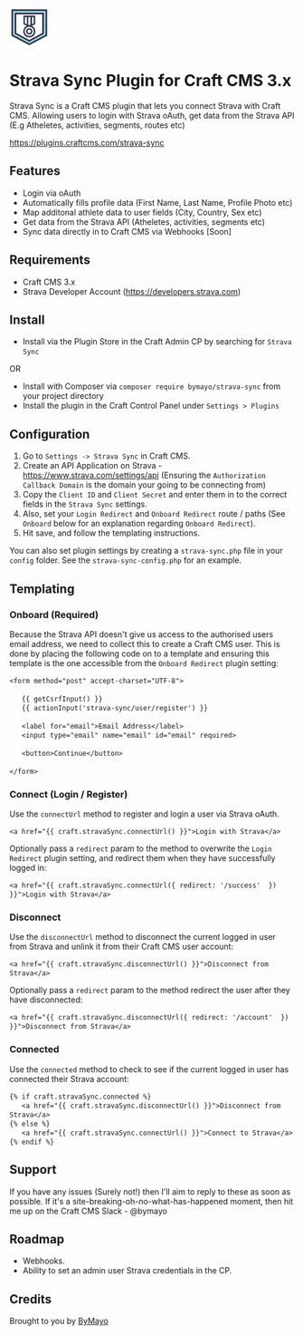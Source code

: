 <img src="https://raw.githubusercontent.com/bymayo/craft-strava-sync/master/resources/icon.png" width="70">

# Strava Sync Plugin for Craft CMS 3.x

Strava Sync is a Craft CMS plugin that lets you connect Strava with Craft CMS. Allowing users to login with Strava oAuth, get data from the Strava API (E.g Atheletes, activities, segments, routes etc)

https://plugins.craftcms.com/strava-sync

## Features

- Login via oAuth
- Automatically fills profile data (First Name, Last Name, Profile Photo etc)
- Map additonal athlete data to user fields (City, Country, Sex etc)
- Get data from the Strava API (Atheletes, activities, segments etc) 
- Sync data directly in to Craft CMS via Webhooks [Soon]

## Requirements

- Craft CMS 3.x
- Strava Developer Account (https://developers.strava.com)

## Install

- Install via the Plugin Store in the Craft Admin CP by searching for `Strava Sync`

OR

- Install with Composer via `composer require bymayo/strava-sync` from your project directory
- Install the plugin in the Craft Control Panel under `Settings > Plugins`

## Configuration

1. Go to `Settings -> Strava Sync` in Craft CMS.
2. Create an API Application on Strava - https://www.strava.com/settings/api (Ensuring the `Authorization Callback Domain` is the domain your going to be connecting from)
3. Copy the `Client ID` and `Client Secret` and enter them in to the correct fields in the `Strava Sync` settings.
4. Also, set your `Login Redirect` and `Onboard Redirect` route / paths (See `Onboard` below for an explanation regarding `Onboard Redirect`).
5. Hit save, and follow the templating instructions.

You can also set plugin settings by creating a `strava-sync.php` file in your `config` folder. See the `strava-sync-config.php` for an example.

## Templating

### Onboard (Required)
Because the Strava API doesn't give us access to the authorised users email address, we need to collect this to create a Craft CMS user. This is done by placing the following code on to a template and ensuring this template is the one accessible from the `Onboard Redirect` plugin setting:

```
<form method="post" accept-charset="UTF-8">

   {{ getCsrfInput() }}
   {{ actionInput('strava-sync/user/register') }}

   <label for="email">Email Address</label>
   <input type="email" name="email" id="email" required>

   <button>Continue</button>

</form>
```

### Connect (Login / Register)
Use the `connectUrl` method to register and login a user via Strava oAuth.

```
<a href="{{ craft.stravaSync.connectUrl() }}">Login with Strava</a>
```

Optionally pass a `redirect` param to the method to overwrite the `Login Redirect` plugin setting, and redirect them when they have successfully logged in:

```
<a href="{{ craft.stravaSync.connectUrl({ redirect: '/success'  }) }}">Login with Strava</a>
```

### Disconnect
Use the `disconnectUrl` method to disconnect the current logged in user from Strava and unlink it from their Craft CMS user account:

```
<a href="{{ craft.stravaSync.disconnectUrl() }}">Disconnect from Strava</a>
```

Optionally pass a `redirect` param to the method redirect the user after they have disconnected:

```
<a href="{{ craft.stravaSync.disconnectUrl({ redirect: '/account'  }) }}">Disconnect from Strava</a>
```

### Connected
Use the `connected` method to check to see if the current logged in user has connected their Strava account:

```
{% if craft.stravaSync.connected %}
   <a href="{{ craft.stravaSync.disconnectUrl() }}">Disconnect from Strava</a>
{% else %}
   <a href="{{ craft.stravaSync.connectUrl() }}">Connect to Strava</a>
{% endif %}
```

## Support

If you have any issues (Surely not!) then I'll aim to reply to these as soon as possible. If it's a site-breaking-oh-no-what-has-happened moment, then hit me up on the Craft CMS Slack - @bymayo

## Roadmap

* Webhooks.
* Ability to set an admin user Strava credentials in the CP.

## Credits

Brought to you by [ByMayo](http://bymayo.co.uk)
